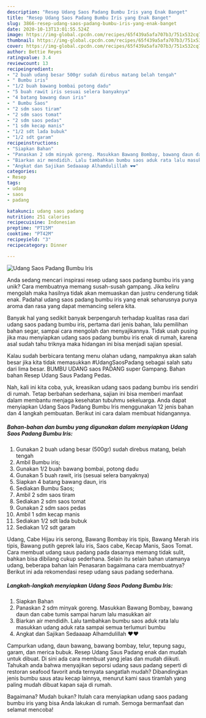 ```yaml
---
description: "Resep Udang Saos Padang Bumbu Iris yang Enak Banget"
title: "Resep Udang Saos Padang Bumbu Iris yang Enak Banget"
slug: 3866-resep-udang-saos-padang-bumbu-iris-yang-enak-banget
date: 2020-10-13T13:01:55.524Z
image: https://img-global.cpcdn.com/recipes/65f439a5afa707b3/751x532cq70/udang-saos-padang-bumbu-iris-foto-resep-utama.jpg
thumbnail: https://img-global.cpcdn.com/recipes/65f439a5afa707b3/751x532cq70/udang-saos-padang-bumbu-iris-foto-resep-utama.jpg
cover: https://img-global.cpcdn.com/recipes/65f439a5afa707b3/751x532cq70/udang-saos-padang-bumbu-iris-foto-resep-utama.jpg
author: Bettie Reyes
ratingvalue: 3.4
reviewcount: 13
recipeingredient:
- "2 buah udang besar 500gr sudah direbus matang belah tengah"
- " Bumbu iris"
- "1/2 buah bawang bombai potong dadu"
- "5 buah rawit iris sesuai selera banyaknya"
- "4 batang bawang daun iris"
- " Bumbu Saos"
- "2 sdm saos tiram"
- "2 sdm saos tomat"
- "2 sdm saos pedas"
- "1 sdm kecap manis"
- "1/2 sdt lada bubuk"
- "1/2 sdt garam"
recipeinstructions:
- "Siapkan Bahan"
- "Panaskan 2 sdm minyak goreng. Masukkan Bawang Bombay, bawang daun dan cabe tumis sampai harum lalu masukkan air"
- "Biarkan air mendidih. Lalu tambahkan bumbu saos aduk rata lalu masukkan udang aduk rata sampai semua terlumuri bumbu"
- "Angkat dan Sajikan Sedaaaap Alhamdulillah ❤️❤️"
categories:
- Resep
tags:
- udang
- saos
- padang

katakunci: udang saos padang 
nutrition: 251 calories
recipecuisine: Indonesian
preptime: "PT15M"
cooktime: "PT42M"
recipeyield: "3"
recipecategory: Dinner

---
```



![Udang Saos Padang Bumbu Iris](https://img-global.cpcdn.com/recipes/65f439a5afa707b3/751x532cq70/udang-saos-padang-bumbu-iris-foto-resep-utama.jpg)

Anda sedang mencari inspirasi resep udang saos padang bumbu iris yang unik? Cara membuatnya memang susah-susah gampang. Jika keliru mengolah maka hasilnya tidak akan memuaskan dan justru cenderung tidak enak. Padahal udang saos padang bumbu iris yang enak seharusnya punya aroma dan rasa yang dapat memancing selera kita.

Banyak hal yang sedikit banyak berpengaruh terhadap kualitas rasa dari udang saos padang bumbu iris, pertama dari jenis bahan, lalu pemilihan bahan segar, sampai cara mengolah dan menyajikannya. Tidak usah pusing jika mau menyiapkan udang saos padang bumbu iris enak di rumah, karena asal sudah tahu triknya maka hidangan ini bisa menjadi sajian spesial.

Kalau sudah berbicara tentang menu olahan udang, nampaknya akan salah besar jika kita tidak memasukkan #UdangSaosPadang sebagai salah satu dari lima besar. BUMBU UDANG saos PADANG super Gampang. Bahan bahan Resep Udang Saus Padang Pedas.


Nah, kali ini kita coba, yuk, kreasikan udang saos padang bumbu iris sendiri di rumah. Tetap berbahan sederhana, sajian ini bisa memberi manfaat dalam membantu menjaga kesehatan tubuhmu sekeluarga. Anda dapat menyiapkan Udang Saos Padang Bumbu Iris menggunakan 12 jenis bahan dan 4 langkah pembuatan. Berikut ini cara dalam membuat hidangannya.

<!--inarticleads1-->

##### Bahan-bahan dan bumbu yang digunakan dalam menyiapkan Udang Saos Padang Bumbu Iris:

1. Gunakan 2 buah udang besar (500gr) sudah direbus matang, belah tengah
1. Ambil  Bumbu iris;
1. Gunakan 1/2 buah bawang bombai, potong dadu
1. Gunakan 5 buah rawit, iris (sesuai selera banyaknya)
1. Siapkan 4 batang bawang daun, iris
1. Sediakan  Bumbu Saos;
1. Ambil 2 sdm saos tiram
1. Sediakan 2 sdm saos tomat
1. Gunakan 2 sdm saos pedas
1. Ambil 1 sdm kecap manis
1. Sediakan 1/2 sdt lada bubuk
1. Sediakan 1/2 sdt garam


Udang, Cabe Hijau iris serong, Bawang Bombay iris tipis, Bawang Merah iris tipis, Bawang putih geprek lalu iris, Saos cabe, Kecap Manis, Saos Tomat. Cara membuat udang saus padang pada dasarnya memang tidak sulit, bahkan bisa dibilang cukup sederhana. Selain itu selain bahan utamanya udang, beberapa bahan lain Penasaran bagaimana cara membuatnya? Berikut ini ada rekomendasi resep udang saus padang sederhana. 

<!--inarticleads2-->

##### Langkah-langkah menyiapkan Udang Saos Padang Bumbu Iris:

1. Siapkan Bahan
1. Panaskan 2 sdm minyak goreng. Masukkan Bawang Bombay, bawang daun dan cabe tumis sampai harum lalu masukkan air
1. Biarkan air mendidih. Lalu tambahkan bumbu saos aduk rata lalu masukkan udang aduk rata sampai semua terlumuri bumbu
1. Angkat dan Sajikan Sedaaaap Alhamdulillah ❤️❤️


Campurkan udang, daun bawang, bawang bombay, telur, tepung sagu, garam, dan merica bubuk. Resep Udang Saus Padang enak dan mudah untuk dibuat. Di sini ada cara membuat yang jelas dan mudah diikuti. Tahukah anda bahwa menyajikan seporsi udang saus padang seperti di restoran seafood favorit anda ternyata sangatlah mudah? Dibandingkan jenis bumbu saus atau kecap lainnya, menurut kami saus tiramlah yang paling mudah dibuat kapan saja di rumah. 

Bagaimana? Mudah bukan? Itulah cara menyiapkan udang saos padang bumbu iris yang bisa Anda lakukan di rumah. Semoga bermanfaat dan selamat mencoba!
